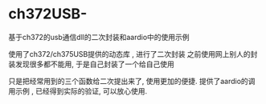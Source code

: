 # ch372USB-
基于ch372的usb通信dll的二次封装和aardio中的使用示例

使用了ch372/ch375USB提供的动态库 , 进行了二次封装
之前使用网上别人的封装发现很多都不能用, 于是自己封装了一个给自己使用

只是把经常用到的三个函数给二次提出来了, 使用更加的便捷.
提供了aardio的调用示例 , 已经得到实际的验证, 可以放心使用.
